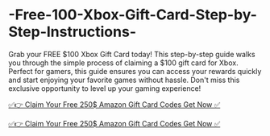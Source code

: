 # -Free-100-Xbox-Gift-Card-Step-by-Step-Instructions-


Grab your FREE $100 Xbox Gift Card today! This step-by-step guide walks you through the simple process of claiming a $100 gift card for Xbox. Perfect for gamers, this guide ensures you can access your rewards quickly and start enjoying your favorite games without hassle. Don't miss this exclusive opportunity to level up your gaming experience!


[✅👉 Claim Your Free 250$ Amazon Gift Card Codes Get Now ✅](https://usaofferzon.com/xbox/)

[✅👉 Claim Your Free 250$ Amazon Gift Card Codes Get Now ✅](https://usaofferzon.com/giftcard/)
